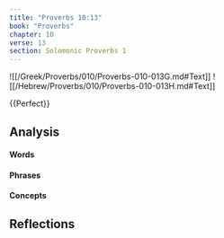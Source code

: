 ```yaml
---
title: "Proverbs 10:13"
book: "Proverbs"
chapter: 10
verse: 13
section: Solomonic Proverbs 1
---
```

![[/Greek/Proverbs/010/Proverbs-010-013G.md#Text]]
![[/Hebrew/Proverbs/010/Proverbs-010-013H.md#Text]]

{{Perfect}}

## Analysis

#### Words

#### Phrases

#### Concepts

## Reflections
